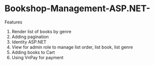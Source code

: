 # Bookshop-Management-ASP.NET-

Features

1. Render list of books by genre
2. Adding pagination
3. Identity ASP.NET
4. View for admin role to manage list order, list book, list genre
5. Adding books to Cart
6. Using VnPay for payment
